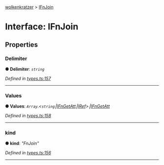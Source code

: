 [wolkenkratzer](../README.md) > [IFnJoin](../interfaces/ifnjoin.md)



# Interface: IFnJoin


## Properties
<a id="delimiter"></a>

###  Delimiter

**●  Delimiter**:  *`string`* 

*Defined in [types.ts:157](https://github.com/arminhammer/wolkenkratzer/blob/ec8acae/src/types.ts#L157)*





___

<a id="values"></a>

###  Values

**●  Values**:  *`Array`.<`string`⎮[IFnGetAtt](ifngetatt.md)⎮[IRef](iref.md)>⎮[IFnGetAtt](ifngetatt.md)* 

*Defined in [types.ts:158](https://github.com/arminhammer/wolkenkratzer/blob/ec8acae/src/types.ts#L158)*





___

<a id="kind"></a>

###  kind

**●  kind**:  *"FnJoin"* 

*Defined in [types.ts:156](https://github.com/arminhammer/wolkenkratzer/blob/ec8acae/src/types.ts#L156)*





___


